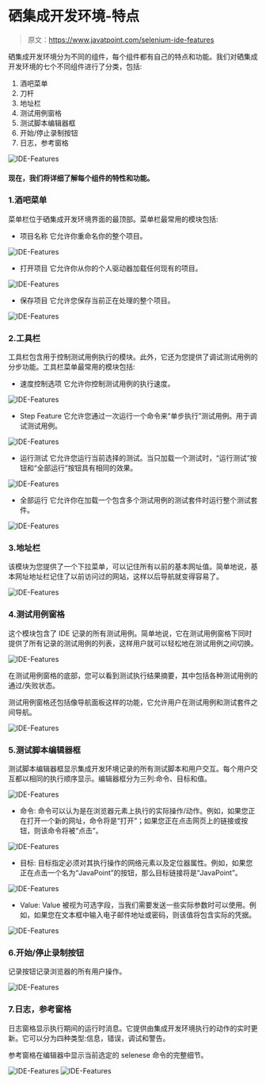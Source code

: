 # 硒集成开发环境-特点

> 原文：<https://www.javatpoint.com/selenium-ide-features>

硒集成开发环境分为不同的组件，每个组件都有自己的特点和功能。我们对硒集成开发环境的七个不同组件进行了分类，包括:

1.  酒吧菜单
2.  刀杆
3.  地址栏
4.  测试用例窗格
5.  测试脚本编辑器框
6.  开始/停止录制按钮
7.  日志，参考窗格

![IDE-Features](img/c929cda1e73cb3c0b96c9071462bf880.png)

#### 现在，我们将详细了解每个组件的特性和功能。

### 1.酒吧菜单

菜单栏位于硒集成开发环境界面的最顶部。菜单栏最常用的模块包括:

*   项目名称
    它允许你重命名你的整个项目。

![IDE-Features](img/092023fe17933a4c87fb3c73a76b5e43.png)

*   打开项目
    它允许你从你的个人驱动器加载任何现有的项目。

![IDE-Features](img/d65a9db4769e9a20a04f8fc6a5b333d6.png)

*   保存项目
    它允许您保存当前正在处理的整个项目。

![IDE-Features](img/3b21f9d1f83f6e6d0b32a7dbc2d935f5.png)

### 2.工具栏

工具栏包含用于控制测试用例执行的模块。此外，它还为您提供了调试测试用例的分步功能。工具栏菜单最常用的模块包括:

*   速度控制选项
    它允许你控制测试用例的执行速度。

![IDE-Features](img/d8a74ac782a2749bb49c7a8db1e01b93.png)

*   Step Feature
    它允许您通过一次运行一个命令来“单步执行”测试用例。用于调试测试用例。

![IDE-Features](img/fc1ca36dde189b82da4ea7c5dfaf839d.png)

*   运行测试
    它允许您运行当前选择的测试。当只加载一个测试时，“运行测试”按钮和“全部运行”按钮具有相同的效果。

![IDE-Features](img/738e204a8afbc1470cccaee74ceb95f1.png)

*   全部运行
    它允许你在加载一个包含多个测试用例的测试套件时运行整个测试套件。

![IDE-Features](img/9c08e68185f5920ab4805ec8e13a8ec4.png)

### 3.地址栏

该模块为您提供了一个下拉菜单，可以记住所有以前的基本网址值。简单地说，基本网址地址栏记住了以前访问过的网站，这样以后导航就变得容易了。

![IDE-Features](img/45451c026c4f91da4a67d96ff511e23b.png)

### 4.测试用例窗格

这个模块包含了 IDE 记录的所有测试用例。简单地说，它在测试用例窗格下同时提供了所有记录的测试用例的列表，这样用户就可以轻松地在测试用例之间切换。

![IDE-Features](img/91f1a0ad219a03fed661a20c2c4cbf86.png)

在测试用例窗格的底部，您可以看到测试执行结果摘要，其中包括各种测试用例的通过/失败状态。

测试用例窗格还包括像导航面板这样的功能，它允许用户在测试用例和测试套件之间导航。

![IDE-Features](img/7ca1d3bd623eb0b09568bccc090d8d39.png)

### 5.测试脚本编辑器框

测试脚本编辑器框显示集成开发环境记录的所有测试脚本和用户交互。每个用户交互都以相同的执行顺序显示。编辑器框分为三列:命令、目标和值。

![IDE-Features](img/cafc1fedc25f18c08c10eee9d25f2b76.png)

*   命令:
    命令可以认为是在浏览器元素上执行的实际操作/动作。例如，如果您正在打开一个新的网址，命令将是“打开”；如果您正在点击网页上的链接或按钮，则该命令将被“点击”。

![IDE-Features](img/f912c59bf851704afe93311c17f5edef.png)

*   目标:
    目标指定必须对其执行操作的网络元素以及定位器属性。例如，如果您正在点击一个名为“JavaPoint”的按钮，那么目标链接将是“JavaPoint”。

![IDE-Features](img/1d605ea3267762a30e89188c561987a0.png)

*   Value:
    Value 被视为可选字段，当我们需要发送一些实际参数时可以使用。例如，如果您在文本框中输入电子邮件地址或密码，则该值将包含实际的凭据。

![IDE-Features](img/10a94b6fc76e79ff320aecc497e2f150.png)

### 6.开始/停止录制按钮

记录按钮记录浏览器的所有用户操作。

![IDE-Features](img/07ee0fd8a409c7d5d90fc3c919386a08.png)

### 7.日志，参考窗格

日志窗格显示执行期间的运行时消息。它提供由集成开发环境执行的动作的实时更新。它可以分为四种类型:信息，错误，调试和警告。

参考窗格在编辑器中显示当前选定的 selenese 命令的完整细节。

![IDE-Features](img/96f76d129805e2e4a3157deb9c4b3131.png)
![IDE-Features](img/0c5a664eb9b514f0dd6746a3ec545c1b.png)